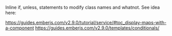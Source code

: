 Inline if, unless, statements to modify class names and whatnot. See idea here:

https://guides.emberjs.com/v2.9.0/tutorial/service/#toc_display-maps-with-a-component
https://guides.emberjs.com/v2.9.0/templates/conditionals/
